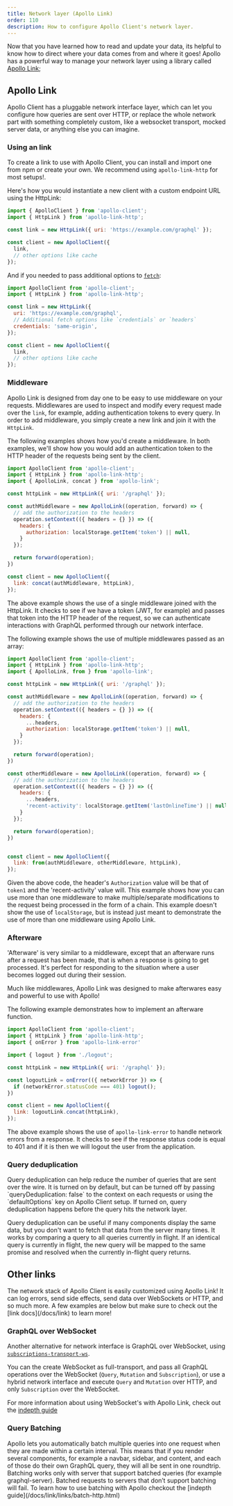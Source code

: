 ```yaml
---
title: Network layer (Apollo Link)
order: 110
description: How to configure Apollo Client's network layer.
---
```

Now that you have learned how to read and update your data, its helpful to know how to direct where your data comes from and where it goes! Apollo has a powerful way to manage your network layer using a library called [Apollo Link](/docs/link);

<h2 id="network-interfaces">Apollo Link</h2>

Apollo Client has a pluggable network interface layer, which can let you configure how queries are sent over HTTP, or replace the whole network part with something completely custom, like a websocket transport, mocked server data, or anything else you can imagine.

<h3 title="Using a link">Using an link</h3>

To create a link to use with Apollo Client, you can install and import one from npm or create your own. We recommend using `apollo-link-http` for most setups!.

Here's how you would instantiate a new client with a custom endpoint URL using the HttpLink:

```js
import { ApolloClient } from 'apollo-client';
import { HttpLink } from 'apollo-link-http';

const link = new HttpLink({ uri: 'https://example.com/graphql' });

const client = new ApolloClient({
  link,
  // other options like cache
});
```

And if you needed to pass additional options to [`fetch`](https://github.github.io/fetch/):

```js
import ApolloClient from 'apollo-client';
import { HttpLink } from 'apollo-link-http';

const link = new HttpLink({
  uri: 'https://example.com/graphql',
  // Additional fetch options like `credentials` or `headers`
  credentials: 'same-origin',
});

const client = new ApolloClient({
  link,
  // other options like cache
});
```

<h3 id="linkMiddleware" title="Middleware">Middleware</h3>

Apollo Link is designed from day one to be easy to use middleware on your requests. Middlewares are used to inspect and modify every request made over the `link`, for example, adding authentication tokens to every query. In order to add middleware, you simply create a new link and join it with the `HttpLink`.

The following examples shows how you'd create a middleware. In both examples, we'll show how you would add an authentication token to the HTTP header of the requests being sent by the client.

```js
import ApolloClient from 'apollo-client';
import { HttpLink } from 'apollo-link-http';
import { ApolloLink, concat } from 'apollo-link';

const httpLink = new HttpLink({ uri: '/graphql' });

const authMiddleware = new ApolloLink((operation, forward) => {
  // add the authorization to the headers
  operation.setContext(({ headers = {} }) => ({
    headers: {
      authorization: localStorage.getItem('token') || null,
    } 
  });

  return forward(operation);
})

const client = new ApolloClient({
  link: concat(authMiddleware, httpLink),
});
```

The above example shows the use of a single middleware joined with the HttpLink. It checks to see if we have a token (JWT, for example) and passes that token into the HTTP header of the request, so we can authenticate interactions with GraphQL performed through our network interface.

The following example shows the use of multiple middlewares passed as an array:

```js
import ApolloClient from 'apollo-client';
import { HttpLink } from 'apollo-link-http';
import { ApolloLink, from } from 'apollo-link';

const httpLink = new HttpLink({ uri: '/graphql' });

const authMiddleware = new ApolloLink((operation, forward) => {
  // add the authorization to the headers
  operation.setContext(({ headers = {} }) => ({
    headers: {
      ...headers,
      authorization: localStorage.getItem('token') || null,
    } 
  });

  return forward(operation);
})

const otherMiddleware = new ApolloLink((operation, forward) => {
  // add the authorization to the headers
  operation.setContext(({ headers = {} }) => ({
    headers: {
      ...headers,
      'recent-activity': localStorage.getItem('lastOnlineTime') || null,
    } 
  });

  return forward(operation);
})


const client = new ApolloClient({
  link: from(authMiddleware, otherMiddleware, httpLink),
});


```

Given the above code, the header's `Authorization` value will be that of `token1` and the 'recent-activity' value will.  This example shows how you can use more than one middleware to make multiple/separate modifications to the request being processed in the form of a chain.  This example doesn't show the use of `localStorage`, but is instead just meant to demonstrate the use of more than one middleware using Apollo Link.

<h3 id="linkAfterware" title="Afterware">Afterware</h3>

'Afterware' is very similar to a middleware, except that an afterware runs after a request has been made,
that is when a response is going to get processed. It's perfect for responding to the situation where a user becomes logged out during their session.

Much like middlewares, Apollo Link was designed to make afterwares easy and powerful to use with Apollo!

The following example demonstrates how to implement an afterware function.

```js
import ApolloClient from 'apollo-client';
import { HttpLink } from 'apollo-link-http';
import { onError } from 'apollo-link-error'

import { logout } from './logout';

const httpLink = new HttpLink({ uri: '/graphql' });

const logoutLink = onError(({ networkError }) => {
  if (networkError.statusCode === 401) logout();
})

const client = new ApolloClient({
  link: logoutLink.concat(httpLink),
});
```

The above example shows the use of `apollo-link-error` to handle network errors from a response.
It checks to see if the response status code is equal to 401 and if it is then we will
logout the user from the application.

<h3 id="query-deduplication">Query deduplication</h3>
Query deduplication can help reduce the number of queries that are sent over the wire. It is turned on by default, but can be turned off by passing `queryDeduplication: false` to the context on each requests or using the `defaultOptions` key on Apollo Client setup. If turned on, query deduplication happens before the query hits the network layer.

 Query deduplication can be useful if many components display the same data, but you don't want to fetch that data from the server many times. It works by comparing a query to all queries currently in flight. If an identical query is currently in flight, the new query will be mapped to the same promise and resolved when the currently in-flight query returns.



<h2 id="other-links">Other links</h2>
The network stack of Apollo Client is easily customized using Apollo Link! It can log errors, send side effects, send data over WebSockets or HTTP, and so much more. A few examples are below but make sure to check out the [link docs](/docs/link) to learn more!

<h3 id="websocket">GraphQL over WebSocket</h3>

Another alternative for network interface is GraphQL over WebSocket, using [`subscriptions-transport-ws`](https://github.com/apollographql/subscriptions-transport-ws/).

You can the create WebSocket as full-transport, and pass all GraphQL operations over the WebSocket (`Query`, `Mutation` and `Subscription`), or use a hybrid network interface and execute `Query` and `Mutation` over HTTP, and only `Subscription` over the WebSocket.

For more information about using WebSocket's with Apollo Link, check out the [indepth guide](/docs/link/links/ws.html)


<h3 id="query-batching">Query Batching</h3>
Apollo lets you automatically batch multiple queries into one request when they are made within a certain interval. This means that if you render several components, for example a navbar, sidebar, and content, and each of those do their own GraphQL query, they will all be sent in one roundtrip. Batching works only with server that support batched queries (for example graphql-server). Batched requests to servers that don’t support batching will fail. To learn how to use batching with Apollo checkout the [indepth guide](/docs/link/links/batch-http.html)
